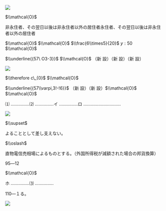 ![](https://www.nta.go.jp/tmp/64a05c22-c4a1-4c72-a337-3ccaab055dc2/images/92459ec4e037a0af9c3ee49892f69c1d2d5b5917a01dcf43fb0028305105ef43.jpg)

$\\mathcal{O}$

非永住者、その翌日以後は非永住者以外の居住者永住者、その翌日以後は非永住者以外の居住者

$\\mathcal{O}$ $\\mathcal{O}$ $\\frac{6\\times5}{20}$ $y:50$ $\\mathcal{O}$

$\\underline{{57\ O3-3}}$ $\\mathcal{O}$ （新 設）（新 設）（新 設）

![](https://www.nta.go.jp/tmp/64a05c22-c4a1-4c72-a337-3ccaab055dc2/images/9af9514d2a0e4118b23359e9e38cf680d7253d34b706c53adf79a23d258df140.jpg)

$\\therefore c\_{0}$ $\\mathcal{O}$

$\\underline{{57\\varpi,3!-!6}}$ （新 設）（新 設）$\\mathcal{O}$ $\\mathcal{O}$

⑴ ……………⑵ ……………イ ……………ロ …………………………

![](https://www.nta.go.jp/tmp/64a05c22-c4a1-4c72-a337-3ccaab055dc2/images/fffe1e4dcca86ce7a980dbe74d62ffe6df2fb2caa2ec87e8deae5bed4d7267ff.jpg)

$\\supset$

よることとして差し支えない。

$\\oslash$

直物電信売相場によるものとする。（外国所得税が減額された場合の邦貨換算）

95―12

$\\mathcal{O}$

ホ ……………⑶ ……………

110―１る。

![](https://www.nta.go.jp/tmp/64a05c22-c4a1-4c72-a337-3ccaab055dc2/images/9890f923acdb254ca5b3da0f68107cdf7a520a0cc230507666242160dac84526.jpg)